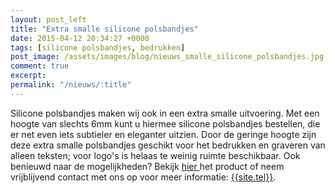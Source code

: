 ```yaml
---
layout: post_left
title: "Extra smalle silicone polsbandjes"
date: 2015-04-12 20:34:27 +0000
tags: [silicone polsbandjes, bedrukken]
post_image: /assets/images/blog/nieuws_smalle_silicone_polsbandjes.jpg
comment: true
excerpt:
permalink: "/nieuws/:title"
---
```

<p>Silicone polsbandjes maken wij ook in een extra smalle uitvoering. Met een hoogte van slechts 6mm kunt u hiermee silicone polsbandjes bestellen, die er net even iets subtieler en eleganter uitzien. Door de geringe hoogte zijn deze extra smalle polsbandjes geschikt voor het bedrukken en graveren van alleen teksten; voor logo's is helaas te weinig ruimte beschikbaar. Ook benieuwd naar de mogelijkheden? Bekijk
<a class="blue" title="extra smalle siliconen polsbandjes" href="https://www.allpremiums.nl/extra-smalle-siliconen-polsbandjes-extra-dunne-silicone-armbandjes">hier </a>het product of neem vrijblijvend contact met ons op voor meer informatie: <a href="tel:{{site.tel-link}}">{{site.tel}}</a>.</p>
